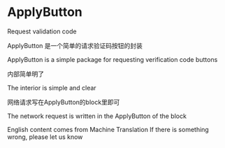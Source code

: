 # ApplyButton
Request validation code

ApplyButton 是一个简单的请求验证码按钮的封装

ApplyButton is a simple package for requesting verification code buttons

内部简单明了

The interior is simple and clear

网络请求写在ApplyButton的block里即可

The network request is written in the ApplyButton of the block

English content comes from Machine Translation
If there is something wrong, please let us know
